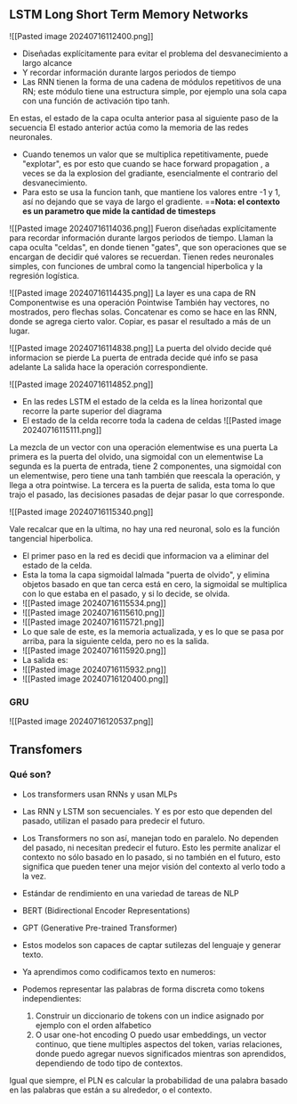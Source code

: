 
## LSTM Long Short Term Memory Networks
![[Pasted image 20240716112400.png]]

- Diseñadas explícitamente para evitar el problema del desvanecimiento a largo alcance
- Y recordar información durante largos periodos de tiempo
- Las RNN tienen la forma de una cadena de módulos repetitivos de una RN; este módulo tiene una estructura simple, por ejemplo una sola capa con una función de activación tipo tanh.

En estas, el estado de la capa oculta anterior pasa al siguiente paso de la secuencia
El estado anterior actúa como la memoria de las redes neuronales.

- Cuando tenemos un valor que se multiplica repetitivamente, puede "explotar", es por esto que cuando se hace forward propagation ,  a veces se da la explosion del gradiante, esencialmente el contrario del desvanecimiento.
- Para esto se usa la funcion tanh, que mantiene los valores entre -1 y 1, así no dejando que se vaya de largo el gradiente.
==**Nota: el contexto es un parametro que mide la cantidad de timesteps**

![[Pasted image 20240716114036.png]]
Fueron diseñadas explícitamente para recordar información durante largos periodos de tiempo.
Llaman la capa oculta "celdas", en donde tienen "gates", que son operaciones que se encargan de decidir qué valores se recuerdan.
Tienen redes neuronales simples, con funciones de umbral como la tangencial hiperbolica y la regresión logística.

![[Pasted image 20240716114435.png]]
La layer es una capa de RN
Componentwise es una operación Pointwise
También hay vectores, no mostrados, pero flechas solas. 
Concatenar es como se hace en las RNN, donde se agrega cierto valor.
Copiar, es pasar el resultado a más de un lugar.

![[Pasted image 20240716114838.png]]
La puerta del olvido decide qué informacion se pierde
La puerta de entrada decide qué info se pasa adelante
La salida hace la operación correspondiente.

![[Pasted image 20240716114852.png]]
- En las redes LSTM el estado de la celda es la línea horizontal que recorre la parte superior del diagrama
- El estado de la celda recorre toda la cadena de celdas
![[Pasted image 20240716115111.png]]

La mezcla de un vector con una operación elementwise es una puerta
La primera es la puerta del olvido, una sigmoidal con un elementwise
La segunda es la puerta de entrada, tiene 2 componentes, una sigmoidal con un elementwise, pero tiene una tanh también que reescala la operación, y llega a otra pointwise.
La tercera es la puerta de salida, esta toma lo que trajo el pasado, las decisiones pasadas de dejar pasar lo que corresponde.

![[Pasted image 20240716115340.png]]

Vale recalcar que en la ultima, no hay una red neuronal, solo es la función tangencial hiperbolica.
- El primer paso en la red es decidi que informacion va a eliminar del estado de la celda.
- Esta la toma la capa sigmoidal lalmada "puerta de olvido", y elimina objetos basado en que tan cerca está en cero, la sigmoidal se multiplica con lo que estaba en el pasado, y si lo decide, se olvida.
- ![[Pasted image 20240716115534.png]]
- ![[Pasted image 20240716115610.png]]
- ![[Pasted image 20240716115721.png]]
- Lo que sale de este, es la memoria actualizada, y es lo que se pasa por arriba, para la siguiente celda, pero no es la salida.
- ![[Pasted image 20240716115920.png]]
- La salida es:
- ![[Pasted image 20240716115932.png]]
- ![[Pasted image 20240716120400.png]]

### GRU
![[Pasted image 20240716120537.png]]

## Transfomers

### Qué son?

- Los transformers usan RNNs y usan MLPs
- Las RNN y LSTM son secuenciales. Y es por esto que dependen del pasado, utilizan el pasado para predecir el futuro.
- Los Transformers no son así, manejan todo en paralelo. No dependen del pasado, ni necesitan predecir el futuro. Esto les permite analizar el contexto no sólo basado en lo pasado, si no también en el futuro, esto significa que pueden tener una mejor visión del contexto al verlo todo a la vez.
- Estándar de rendimiento en una variedad de tareas de NLP
- BERT (Bidirectional Encoder Representations)
- GPT (Generative Pre-trained Transformer)
- Estos modelos son capaces de captar sutilezas del lenguaje y generar texto.

- Ya aprendimos como codificamos texto en numeros:
- Podemos representar las palabras de forma discreta como tokens independientes:
	1. Construir un diccionario de tokens con un indice asignado por ejemplo con el orden alfabetico
	2. O usar one-hot encoding
O puedo usar embeddings, un vector continuo, que tiene multiples aspectos del token, varias relaciones, donde puedo agregar nuevos significados mientras son aprendidos, dependiendo de todo tipo de contextos.

Igual que siempre, el PLN es calcular la probabilidad de una palabra basado en las palabras que están a su alrededor, o el contexto.